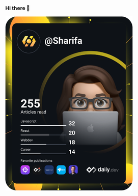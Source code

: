 ### Hi there 👋

<!--
**SharifaTaimur/SharifaTaimur** is a ✨ _special_ ✨ repository because its `README.md` (this file) appears on your GitHub profile.

Here are some ideas to get you started:

- 🔭 I’m currently working on ...
- 🌱 I’m currently learning ...
- 👯 I’m looking to collaborate on ...
- 🤔 I’m looking for help with ...
- 💬 Ask me about ...
- 📫 How to reach me: ...
- 😄 Pronouns: ...
- ⚡ Fun fact: ...
-->



<a href="https://app.daily.dev/DailyDevTips"><img src="https://github.com/sharifataimur/sharifataimur/blob/main/devcard.svg" width="400" alt="Sharifa's Dev Card"/></a>
